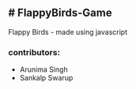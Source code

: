<h2># FlappyBirds-Game</h2>
Flappy Birds -  made using javascript 

<br>
<h3>contributors:</h3>
<ul>
  <li> Arunima Singh</li>
  <li> Sankalp Swarup</li>
 </ul>
